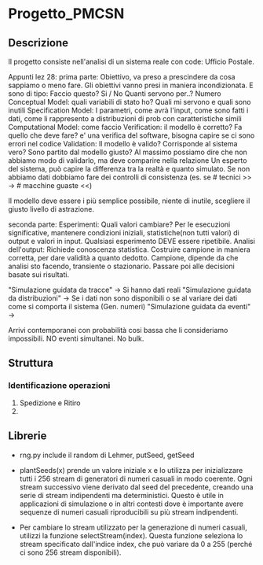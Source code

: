 # Progetto_PMCSN

## Descrizione
Il progetto consiste nell'analisi di un sistema reale con code: Ufficio Postale.

Appunti lez 28:
prima parte:
Obiettivo, va preso a prescindere da cosa sappiamo o meno fare.
Gli obiettivi vanno presi in maniera incondizionata. E sono di tipo:
Faccio questo? Si / No
Quanti servono per..? Numero
Conceptual Model: quali variabili di stato ho? Quali mi servono e quali sono inutili
Specification Model: I parametri, come avrà l'input, come sono fatti i dati, come li rappresento a distribuzioni di prob con caratteristiche simili
Computational Model: come faccio
Verification: il modello è corretto? Fa quello che deve fare? e' una verifica del software, bisogna capire se ci sono errori nel codice
Validation: Il modello è valido? Corrisponde al sistema vero? Sono partito dal modello giusto? Al massimo possiamo dire che non abbiamo modo di validarlo, ma deve comparire nella relazione
            Un esperto del sistema, può capire la differenza tra la realtà e quanto simulato.
            Se non abbiamo dati dobbiamo fare dei controlli di consistenza (es. se # tecnici >> -> # macchine guaste <<) 

Il modello deve essere i più semplice possibile, niente di inutile, scegliere il giusto livello di astrazione.

seconda parte:
Esperimenti: Quali valori cambiare? Per le esecuzioni significative, mantenere condizioni iniziali, statistiche(non tutti valori) di output e valori in input. 
Qualsiasi esperimento DEVE essere ripetibile.
Analisi dell'output: Richiede conoscenza statistica.
    Costruire campione in maniera corretta, per dare validità a quanto dedotto.
    Campione, dipende da che analisi sto facendo, transiente o stazionario.
Passare poi alle decisioni basate sui risultati.



"Simulazione guidata da tracce" -> Si hanno dati reali 
"Simulazione guidata da distribuzioni" -> Se i dati non sono disponibili o se al variare dei dati come si comporta il sistema (Gen. numeri)
"Simulazione guidata da eventi" -> 


Arrivi contemporanei con probabilità cosi bassa che li consideriamo impossibili. NO eventi simultanei. No bulk. 

## Struttura
### Identificazione operazioni
1. Spedizione e Ritiro
2. 

## Librerie 
- rng.py include il random di Lehmer, putSeed, getSeed


- plantSeeds(x) prende un valore iniziale x e lo utilizza per inizializzare tutti i 256 stream di generatori di numeri casuali in modo coerente. Ogni stream successivo viene derivato dal seed del precedente, creando una serie di stream indipendenti ma deterministici. Questo è utile in applicazioni di simulazione o in altri contesti dove è importante avere sequenze di numeri casuali riproducibili su più stream indipendenti.
- Per cambiare lo stream utilizzato per la generazione di numeri casuali, utilizzi la funzione selectStream(index). Questa funzione seleziona lo stream specificato dall'indice index, che può variare da 0 a 255 (perché ci sono 256 stream disponibili).